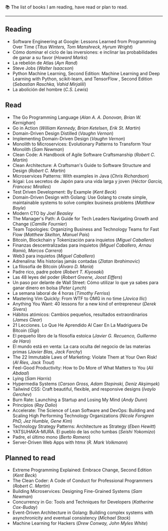 📚 The list of books I am reading, have read or plan to read.

---

## Reading

- Software Engineering at Google: Lessons Learned from Programming Over Time (_Titus Winters, Tom Manshreck, Hyrum Wright_)
- Cómo dominar el ciclo de las inversiones: e inclinar las probabilidades de ganar a su favor (_Howard Marks_)
- La rebelión de Atlas (_Ayn Rand_)
- Steve Jobs (_Walter Isaacson_)
- Python Machine Learning, Second Edition: Machine Learning and Deep Learning with Python, scikit-learn, and TensorFlow , Second Edition (_Sebastian Raschka, Vahid Mirjalili_)
- La abolición del hombre (_C.S. Lewis_)

## Read

- The Go Programming Language (_Alan A. A. Donovan, Brian W. Kernighan_)
- Go in Action (_William Kennedy, Brian Ketelsen, Erik St. Martin_)
- Domain-Driven Design Distilled (_Vaughn Vernon_)
- Implementing Domain-Driven Design (_Vaughn Vernon_)
- Monolith to Microservices: Evolutionary Patterns to Transform Your Monolith (_Sam Newman_)
- Clean Code: A Handbook of Agile Software Craftsmanship (_Robert C. Martin_)
- Clean Architecture: A Craftsman's Guide to Software Structure and Design (_Robert C. Martin_)
- Microservices Patterns: With examples in Java (_Chris Richardson_)
- Ikigai: Los secretos de Japón para una vida larga y joven (_Héctor García, Francesc Miralles_)
- Test Driven Development: By Example (_Kent Beck_)
- Domain-Driven Design with Golang: Use Golang to create simple, maintainable systems to solve complex business problems (_Matthew Boyle_)
- Modern CTO by _Joel Beasley_
- The Manager's Path: A Guide for Tech Leaders Navigating Growth and Change (_Camille Fournier_)
- Team Topologies: Organizing Business and Technology Teams for Fast Flow (_Matthew Skelton, Manuel Pais_)
- Bitcoin, Blockchain y Tokenización para inquietos (_Miguel Caballero_)
- Finanzas descentralizadas para inquietos (_Miguel Caballero, Arnau Ramió, Marcos Carrera_)
- Web3 para inquietos (_Miguel Caballero_)
- Adrenalina: Mis historias jamás contadas (_Zlatan Ibrahimovic_)
- La filosofía de Bitcoin (_Álvaro D. María_)
- Padre rico, padre pobre (_Robert T. Kiyosaki_)
- Las 48 leyes del poder (_Robert Greene, Joost Elffers_)
- Un paso por delante de Wall Street: Cómo utilizar lo que ya sabes para ganar dinero en bolsa (_Peter Lynch_)
- La semana laboral de 4 horas (_Timothy Ferriss_)
- Mastering Vim Quickly: From WTF to OMG in no time (_Jovica Ilic_)
- Anything You Want: 40 lessons for a new kind of entrepreneur (_Derek Sivers_)
- Hábitos atómicos: Cambios pequeños, resultados extraordinarios (_James Clear_)
- 21 Lecciones. Lo Que He Aprendido Al Caer En La Madriguera De Bitcoin (_Gigi_)
- El pequeño libro de la filosofía estoica (_Javier G. Recuenco, Guillermo de Haro_)
- El mundo está en venta: La cara oculta del negocio de las materias primas (_Javier Blas, Jack Farchy_)
- The 22 Immutable Laws of Marketing: Violate Them at Your Own Risk! (_Al Ries, Jack Trout_)
- Feel-Good Productivity: How to Do More of What Matters to You (_Ali Abdaal_)
- Lying (_Sam Harris_)
- Hypermedia Systems (_Carson Gross, Adam Stepinski, Deniz Akşimşek_)
- Tailwind CSS: Craft beautiful, flexible, and responsive designs (_Ivaylo Gerchev_)
- Burn Rate: Launching a Startup and Losing My Mind (_Andy Dunn_)
- Principios (_Ray Dalio_)
- Accelerate: The Science of Lean Software and DevOps: Building and Scaling High Performing Technology Organizations (_Nicole Forsgren PhD, Jez Humble, Gene Kim_)
- Technology Strategy Patterns: Architecture as Strategy (_Eben Hewitt_)
- YATSUHAKA-MURA. El pueblo de las ocho tumbas (_Seishi Yokomizo_)
- Padre, el último mono (_Berto Romero_)
- Server-Driven Web Apps with htmx (_R. Mark Volkmann_)

## Planned to read

- Extreme Programming Explained: Embrace Change, Second Edition (_Kent Beck_)
- The Clean Coder: A Code of Conduct for Professional Programmers (_Robert C. Martin_)
- Building Microservices: Designing Fine-Grained Systems (_Sam Newman_)
- Concurrency in Go: Tools and Techniques for Developers (_Katherine Cox-Buday_)
- Event-Driven Architecture in Golang: Building complex systems with asynchronicity and eventual consistency (_Michael Stack_)
- Machine Learning for Hackers (_Drew Conway, John Myles White_)
